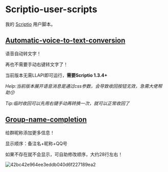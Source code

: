 # Scriptio-user-scripts

我的 [Scriptio](https://github.com/PRO-2684/Scriptio) 用户脚本。

## [Automatic-voice-to-text-conversion](./automatic-voice-to-text-conversion.js)

语音自动转文字！

再也不需要手动右键转文字了！

当前版本无需LLAPI即可运行，**需要Scriptio 1.3.4+**

_Help:当前版本展开语音消息是通过css参数，会导致收回按钮无效，急需大佬帮助😚_

_Tip:临时收回可以先用右键手动再转换一次，就可以正常收回了_

## [Group-name-completion](./group-name-completion.js)

给群昵称添加更多信息！

显示顺序：备注名+昵称+QQ号

如果不存在就不会显示，可自助修改顺序，大约28行左右！

![42bc42e964ee3eddb040d6f227189ea2](https://github.com/Shapaper233/Scriptio-user-scripts/assets/157946924/b3d17aa2-0071-4f70-b34f-c3390e6baf71)
